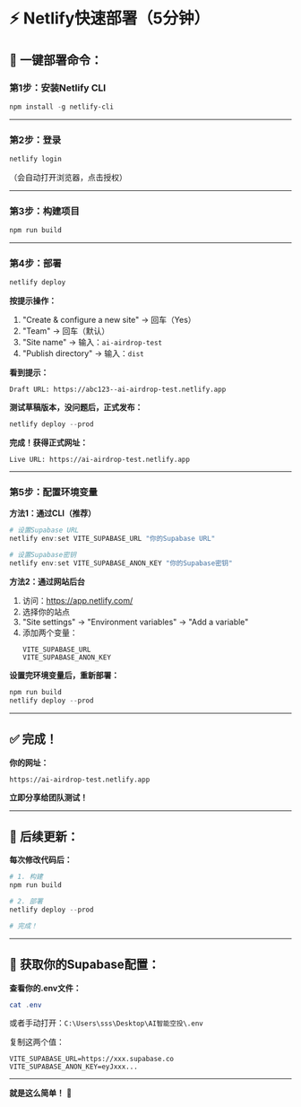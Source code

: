 # ⚡ **Netlify快速部署（5分钟）**

## 🚀 **一键部署命令：**

### **第1步：安装Netlify CLI**

```powershell
npm install -g netlify-cli
```

---

### **第2步：登录**

```powershell
netlify login
```

（会自动打开浏览器，点击授权）

---

### **第3步：构建项目**

```powershell
npm run build
```

---

### **第4步：部署**

```powershell
netlify deploy
```

**按提示操作：**
1. "Create & configure a new site" → 回车（Yes）
2. "Team" → 回车（默认）
3. "Site name" → 输入：`ai-airdrop-test`
4. "Publish directory" → 输入：`dist`

**看到提示：**
```
Draft URL: https://abc123--ai-airdrop-test.netlify.app
```

**测试草稿版本，没问题后，正式发布：**

```powershell
netlify deploy --prod
```

**完成！获得正式网址：**
```
Live URL: https://ai-airdrop-test.netlify.app
```

---

### **第5步：配置环境变量**

**方法1：通过CLI（推荐）**

```powershell
# 设置Supabase URL
netlify env:set VITE_SUPABASE_URL "你的Supabase URL"

# 设置Supabase密钥
netlify env:set VITE_SUPABASE_ANON_KEY "你的Supabase密钥"
```

**方法2：通过网站后台**

1. 访问：https://app.netlify.com/
2. 选择你的站点
3. "Site settings" → "Environment variables" → "Add a variable"
4. 添加两个变量：
   ```
   VITE_SUPABASE_URL
   VITE_SUPABASE_ANON_KEY
   ```

**设置完环境变量后，重新部署：**

```powershell
npm run build
netlify deploy --prod
```

---

## ✅ **完成！**

**你的网址：**
```
https://ai-airdrop-test.netlify.app
```

**立即分享给团队测试！**

---

## 🔧 **后续更新：**

**每次修改代码后：**

```powershell
# 1. 构建
npm run build

# 2. 部署
netlify deploy --prod

# 完成！
```

---

## 📱 **获取你的Supabase配置：**

**查看你的.env文件：**

```powershell
cat .env
```

或者手动打开：`C:\Users\sss\Desktop\AI智能空投\.env`

复制这两个值：
```
VITE_SUPABASE_URL=https://xxx.supabase.co
VITE_SUPABASE_ANON_KEY=eyJxxx...
```

---

**就是这么简单！** 🎉




































